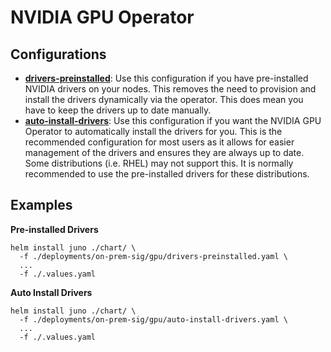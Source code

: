 # NVIDIA GPU Operator

## Configurations

- **[drivers-preinstalled](drivers-preinstalled.yaml)**: Use this configuration if you have pre-installed NVIDIA drivers on your nodes. This removes the need to provision and install the drivers dynamically via the operator. This does mean you have to keep the drivers up to date manually.
- **[auto-install-drivers](auto-install-drivers.yaml)**: Use this configuration if you want the NVIDIA GPU Operator to automatically install the drivers for you. This is the recommended configuration for most users as it allows for easier management of the drivers and ensures they are always up to date. Some distributions (i.e. RHEL) may not support this. It is normally recommended to use the pre-installed drivers for these distributions.

## Examples

**Pre-installed Drivers**
```shell
helm install juno ./chart/ \
  -f ./deployments/on-prem-sig/gpu/drivers-preinstalled.yaml \
  ...
  -f ./.values.yaml
```

**Auto Install Drivers**
```shell
helm install juno ./chart/ \
  -f ./deployments/on-prem-sig/gpu/auto-install-drivers.yaml \
  ...
  -f ./.values.yaml
```
